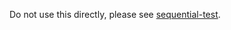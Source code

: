 Do not use this directly, please see [sequential-test](https://github.com/JonathanWoollett-Light/sequential-test).
